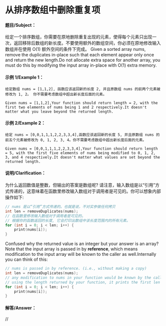 # 从排序数组中删除重复项
#### 题目/Subject：
给定一个排序数组，你需要在原地删除重复出现的元素，使得每个元素只出现一次，返回移除后数组的新长度。不要使用额外的数组空间，你必须在原地修改输入数组并在使用 O(1) 额外空间的条件下完成。
Given a sorted array nums, remove the duplicates in-place such that each element appear only once and return the new length.Do not allocate extra space for another array, you must do this by modifying the input array in-place with O(1) extra memory.
#### 示例 1/Example 1：
```
给定数组 nums = [1,1,2], 函数应该返回新的长度 2, 并且原数组 nums 的前两个元素被修改为 1, 2。 你不需要考虑数组中超出新长度后面的元素。
```
```
Given nums = [1,1,2],Your function should return length = 2, with the first two elements of nums being 1 and 2 respectively.It doesn't matter what you leave beyond the returned length.
```
#### 示例 2/Example 2：
```
给定 nums = [0,0,1,1,1,2,2,3,3,4],函数应该返回新的长度 5, 并且原数组 nums 的前五个元素被修改为 0, 1, 2, 3, 4。你不需要考虑数组中超出新长度后面的元素。
```
```
Given nums = [0,0,1,1,1,2,2,3,3,4],Your function should return length = 5, with the first five elements of nums being modified to 0, 1, 2, 3, and 4 respectively.It doesn't matter what values are set beyond the returned length.
```
#### 说明/Clarification：

为什么返回数值是整数，但输出的答案是数组呢?
请注意，输入数组是以“引用”方式传递的，这意味着在函数里修改输入数组对于调用者是可见的。你可以想象内部操作如下:
```C
// nums 是以“引用”方式传递的。也就是说，不对实参做任何拷贝
int len = removeDuplicates(nums);
// 在函数里修改输入数组对于调用者是可见的。
// 根据你的函数返回的长度, 它会打印出数组中该长度范围内的所有元素。
for (int i = 0; i < len; i++) {
    print(nums[i]);
}
```
Confused why the returned value is an integer but your answer is an array?
Note that the input array is passed in by **reference**, which means modification to the input array will be known to the caller as well.Internally you can think of this:
```C
// nums is passed in by reference. (i.e., without making a copy)
int len = removeDuplicates(nums);
// any modification to nums in your function would be known by the caller.
// using the length returned by your function, it prints the first len elements.
for (int i = 0; i < len; i++) {
    print(nums[i]);
}
```
#### 解答/Answer：
// 
